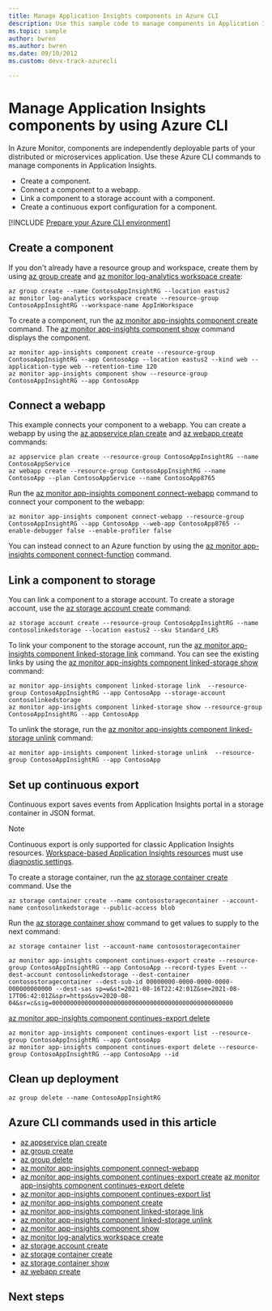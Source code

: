 ```yaml
---
title: Manage Application Insights components in Azure CLI
description: Use this sample code to manage components in Application Insights. This feature is part of Azure Monitor.
ms.topic: sample
author: bwren
ms.author: bwren
ms.date: 09/10/2012
ms.custom: devx-track-azurecli

---
```


# Manage Application Insights components by using Azure CLI

In Azure Monitor, components are independently deployable parts of your distributed or microservices application. Use these Azure CLI commands to manage components in Application Insights.

- Create a component.
- Connect a component to a webapp.
- Link a component to a storage account with a component.
- Create a continuous export configuration for a component.

[!INCLUDE [Prepare your Azure CLI environment](../../includes/azure-cli-prepare-your-environment.md)]

## Create a component

If you don't already have a resource group and workspace, create them by using [az group create](/cli/azure/group#az_group_create) and [az monitor log-analytics workspace create](/cli/azure/monitor/log-analytics/workspace#az_monitor_log_analytics_workspace_create):

```azurecli
az group create --name ContosoAppInsightRG --location eastus2
az monitor log-analytics workspace create --resource-group ContosoAppInsightRG --workspace-name AppInWorkspace
```

To create a component, run the [az monitor app-insights component create](/cli/azure/monitor/app-insights/component#az_monitor_app_insights_component_create) command. The [az monitor app-insights component show](/cli/azure/monitor/app-insights/component#az_monitor_app_insights_component_show) command displays the component.

```azurecli
az monitor app-insights component create --resource-group ContosoAppInsightRG --app ContosoApp --location eastus2 --kind web --application-type web --retention-time 120
az monitor app-insights component show --resource-group ContosoAppInsightRG --app ContosoApp
```

## Connect a webapp

This example connects your component to a webapp. You can create a webapp by using the [az appservice plan create](/cli/azure/appservice/plan#az_appservice_plan_create) and [az webapp create](/cli/azure/webapp#az_webapp_create) commands:

```azurecli
az appservice plan create --resource-group ContosoAppInsightRG --name ContosoAppService
az webapp create --resource-group ContosoAppInsightRG --name ContosoApp --plan ContosoAppService --name ContosoApp8765
```

Run the [az monitor app-insights component connect-webapp](/cli/azure/monitor/app-insights/component#az_monitor_app_insights_component_connect_webapp) command to connect your component to the webapp:

```azurecli
az monitor app-insights component connect-webapp --resource-group ContosoAppInsightRG --app ContosoApp --web-app ContosoApp8765 --enable-debugger false --enable-profiler false
```

You can instead connect to an Azure function by using the [az monitor app-insights component connect-function](/cli/azure/monitor/app-insights/component#az_monitor_app_insights_component_connect_function) command.

## Link a component to storage

You can link a component to a storage account. To create a storage account, use the [az storage account create](/cli/azure/storage/account#az_storage_account_create) command:

```azurecli
az storage account create --resource-group ContosoAppInsightRG --name contosolinkedstorage --location eastus2 --sku Standard_LRS
```

To link your component to the storage account, run the [az monitor app-insights component linked-storage link](/cli/azure/monitor/app-insights/component/linked-storage#az_monitor_app_insights_component_linked_storage_link) command. You can see the existing links by using the [az monitor app-insights component linked-storage show](/cli/azure/monitor/app-insights/component/linked-storage#az_monitor_app_insights_component_linked_storage_show) command:


```azurecli
az monitor app-insights component linked-storage link  --resource-group ContosoAppInsightRG --app ContosoApp --storage-account contosolinkedstorage
az monitor app-insights component linked-storage show --resource-group ContosoAppInsightRG --app ContosoApp
```

To unlink the storage, run the [az monitor app-insights component linked-storage unlink](/cli/azure/monitor/app-insights/component/linked-storage#az_monitor_app_insights_component_linked_storage_unlink) command:

```AzureCLI
az monitor app-insights component linked-storage unlink  --resource-group ContosoAppInsightRG --app ContosoApp
```

## Set up continuous export

Continuous export saves events from Application Insights portal in a storage container in JSON format.

> [!NOTE]
> Continuous export is only supported for classic Application Insights resources. [Workspace-based Application Insights resources](./create-workspace-resource.md) must use [diagnostic settings](./create-workspace-resource.md#export-telemetry).
>

To create a storage container, run the [az storage container create](/cli/azure/storage/container#az_storage_container_create) command. Use the 

```azurecli
az storage container create --name contosostoragecontainer --account-name contosolinkedstorage --public-access blob 
```

Run the [az storage container show](/cli/azure/storage/container#az_storage_container_show) command to get values to supply to the next command:

```azurecli
az storage container list --account-name contosostoragecontainer
```

```azurecli
az monitor app-insights component continues-export create --resource-group ContosoAppInsightRG --app ContosoApp --record-types Event --dest-account contosolinkedstorage --dest-container contosostoragecontainer --dest-sub-id 00000000-0000-0000-0000-000000000000 --dest-sas sp=w&st=2021-08-16T22:42:01Z&se=2021-08-17T06:42:01Z&spr=https&sv=2020-08-04&sr=c&sig=00000000000000000000000000000000000000000000000000
```

[az monitor app-insights component continues-export delete](/cli/azure/monitor/app-insights/component/continues-export#az_monitor_app_insights_component_continues_export_delete)
```azurecli
az monitor app-insights component continues-export list --resource-group ContosoAppInsightRG --app ContosoApp
az monitor app-insights component continues-export delete --resource-group ContosoAppInsightRG --app ContosoApp --id
```

## Clean up deployment

```azurecli
az group delete --name ContosoAppInsightRG 
```

## Azure CLI commands used in this article

- [az appservice plan create](/cli/azure/appservice/plan#az_appservice_plan_create)
- [az group create](/cli/azure/group#az_group_create)
- [az group delete](/cli/azure/group#az_group_delete)
- [az monitor app-insights component connect-webapp](/cli/azure/monitor/app-insights/component#az_monitor_app_insights_component_connect_webapp)
- [az monitor app-insights component continues-export create](/cli/azure/monitor/app-insights/component/continues-export#az_monitor_app_insights_component_continues_export_create)
[az monitor app-insights component continues-export delete](/cli/azure/monitor/app-insights/component/continues-export#az_monitor_app_insights_component_continues_export_delete)
- [az monitor app-insights component continues-export list](/cli/azure/monitor/app-insights/component/continues-export#az_monitor_app_insights_component_continues_export_list)
- [az monitor app-insights component create](/cli/azure/monitor/app-insights/component#az_monitor_app_insights_component_create)
- [az monitor app-insights component linked-storage link](/cli/azure/monitor/app-insights/component/linked-storage#az_monitor_app_insights_component_linked_storage_link)
- [az monitor app-insights component linked-storage unlink](/cli/azure/monitor/app-insights/component/linked-storage#az_monitor_app_insights_component_linked_storage_unlink)
- [az monitor app-insights component show](/cli/azure/monitor/app-insights/component#az_monitor_app_insights_component_show)
- [az monitor log-analytics workspace create](/cli/azure/monitor/log-analytics/workspace#az_monitor_log_analytics_workspace_create)
- [az storage account create](/cli/azure/storage/account#az_storage_account_create)
- [az storage container create](/cli/azure/storage/container#az_storage_container_create)
- [az storage container show](/cli/azure/storage/container#az_storage_container_show)
- [az webapp create](/cli/azure/webapp#az_webapp_create)

## Next steps
